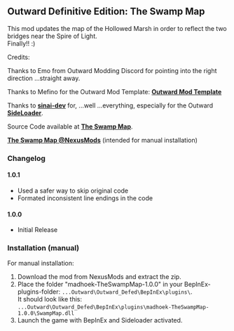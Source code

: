 ## Outward Definitive Edition: The Swamp Map  
  
This mod updates the map of the Hollowed Marsh in order to reflect the two bridges near the Spire of Light.  
Finally!! :)  
  
  
Credits:  
  
Thanks to Emo from Outward Modding Discord for pointing into the right direction ...straight away.  
  
Thanks to Mefino for the Outward Mod Template: **[Outward Mod Template](https://github.com/Mefino/OutwardModTemplate)**  
  
Thanks to **[sinai-dev](https://outward.thunderstore.io/package/sinai-dev/)** for, ...well ...everything, especially for the Outward **[SideLoader](https://outward.thunderstore.io/package/sinai-dev/SideLoader/3.8.4/)**.  
  
  
Source Code available at **[The Swamp Map](https://github.com/MadHoek/Outward_Mods/tree/main/OutwardMod_AkirothsStashFilters)**.  
  
  
**[The Swamp Map @NexusMods](https://github.com/MadHoek/Outward_Mods/tree/main/OutwardMod_AkirothsStashFilters)** (intended for manual installation)  
  
  
### Changelog  
  

#### 1.0.1  
  
* Used a safer way to skip original code
* Formated inconsistent line endings in the code  
  
#### 1.0.0  
  
* Initial Release  
  
  
  
### Installation (manual)  
  
For manual installation:  
  
1. Download the mod from NexusMods and extract the zip.  
2. Place the folder "madhoek-TheSwampMap-1.0.0" in your BepInEx-plugins-folder: `...Outward\Outward_Defed\BepInEx\plugins\`.  
   It should look like this: `...Outward\Outward_Defed\BepInEx\plugins\madhoek-TheSwampMap-1.0.0\SwampMap.dll`  
3. Launch the game with BepInEx and Sideloader activated.  